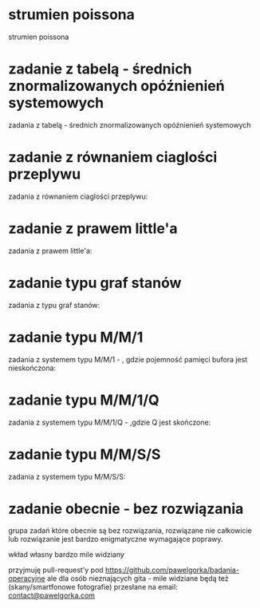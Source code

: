 # strumien poissona
strumien poissona

# zadanie z tabelą - średnich znormalizowanych opóźnienień systemowych
zadania z tabelą - średnich znormalizowanych opóźnienień systemowych

# zadanie z równaniem ciaglości przeplywu
zadania z równaniem ciaglości przeplywu:

# zadanie z prawem little'a
zadania z prawem little'a: 

# zadanie typu graf stanów
zadania z typu graf stanów: 

# zadanie typu M/M/1
zadania z systemem typu M/M/1 - , gdzie pojemność pamięci bufora jest nieskończona:

# zadanie typu M/M/1/Q
zadania z systemem typu M/M/1/Q - ,gdzie Q jest skończone: 

# zadanie typu M/M/S/S
zadania z systemem typu M/M/S/S:
 
# zadanie obecnie - bez rozwiązania
grupa zadań które obecnie są bez rozwiązania, rozwiązane nie całkowicie lub rozwiązanie jest bardzo enigmatyczne wymagające poprawy.

wkład własny bardzo mile widziany 

przyjmuję pull-request'y pod https://github.com/pawelgorka/badania-operacyjne ale dla osób nieznających gita - mile widziane będą też (skany/smartfonowe fotografie) przesłane na email: contact@pawelgorka.com